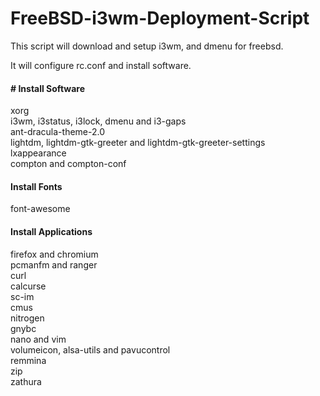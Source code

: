 # FreeBSD-i3wm-Deployment-Script
<p>This script will download and setup i3wm, and dmenu for freebsd.</p>

<p>It will configure rc.conf and install software.</p>

<h4># Install Software</h4>
<p>xorg<br>
i3wm, i3status, i3lock, dmenu and i3-gaps<br>
ant-dracula-theme-2.0<br>
lightdm, lightdm-gtk-greeter and lightdm-gtk-greeter-settings<br>
lxappearance<br>
compton and compton-conf<br>

<h4>Install Fonts</h4>
<p>font-awesome</p>

<h4>Install Applications</h4>
<p>firefox and chromium<br>
pcmanfm and ranger<br>
curl<br>
calcurse<br>
sc-im<br>
cmus<br>
nitrogen<br>
gnybc<br>
nano and vim<br>
volumeicon, alsa-utils and pavucontrol<br>
remmina<br>
zip<br>
zathura<br>
